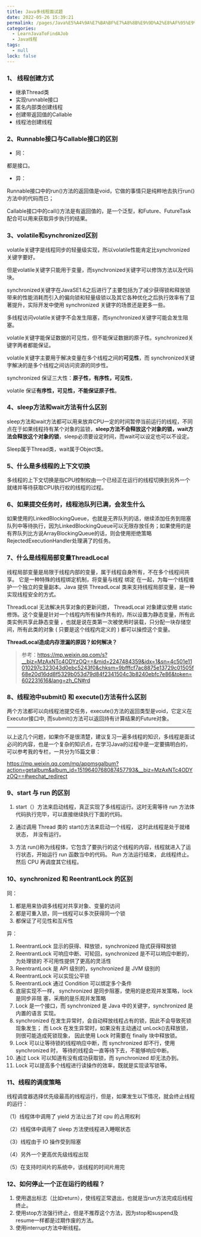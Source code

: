 ```yaml
---
title: Java多线程面试题
date: 2022-05-26 15:39:21
permalink: /pages/Java%E5%A4%9A%E7%BA%BF%E7%A8%8B%E9%9D%A2%E8%AF%95%E9%A2%98
categories: 
  - LearnJavaToFindAJob
  - Java线程
tags: 
  - null
lock: false
---
```

### 1、 线程创建方式

- 继承Thread类
- 实现runnable接口
- 匿名内部类创建线程
- 创建带返回值的Callable
- 线程池创建线程



### 2、Runnable接口与Callable接口的区别

- 同：

都是接口。

- 异：

Runnable接口中的run()方法的返回值是void，它做的事情只是纯粹地去执行run()方法中的代码而已；

Callable接口中的call()方法是有返回值的，是一个泛型，和Future、FutureTask配合可以用来获取异步执行的结果。



### 3、volatile和synchronized区别

volatile关键字是线程同步的轻量级实现，所以volatile性能肯定比synchronized关键字要好。

但是volatile关键字只能用于变量，而synchronized关键字可以修饰方法以及代码块。

synchronized关键字在JavaSE1.6之后进行了主要包括为了减少获得锁和释放锁带来的性能消耗而引入的偏向锁和轻量级锁以及其它各种优化之后执行效率有了显著提升，实际开发中使用 synchronized 关键字的场景还是更多一些。

多线程访问volatile关键字不会发生阻塞，而synchronized关键字可能会发生阻塞。

volatile关键字能保证数据的可见性，但不能保证数据的原子性。synchronized关键字两者都能保证。

volatile关键字主要用于解决变量在多个线程之间的**可见性**，而 synchronized关键字解决的是多个线程之间访问资源的同步性。

synchronized 保证三大性：**原子性，有序性，可见性**，

volatile 保证**有序性，可见性，不能保证原子性**。



### 4、sleep方法和wait方法有什么区别

sleep方法和wait方法都可以用来放弃CPU一定的时间暂停当前运行的线程，不同点在于如果线程持有某个对象的监锁，**sleep方法不会释放这个对象的锁，wait方法会释放这个对象的锁**，sleep必须要设定时间，而wait可以设定也可以不设定。

Sleep属于Thread类，wait属于Object类。



### 5、什么是多线程的上下文切换

多线程的上下文切换是指CPU控制权由一个已经正在运行的线程切换到另外一个就绪并等待获取CPU执行权的线程的过程。



### 6、如果提交任务时，线程池队列已满，会发生什么

如果使用的LinkedBlockingQueue，也就是无界队列的话，继续添加任务到阻塞队列中等待执行，因为LinkedBlockingQueue可以无限存放任务；如果使用的是有界队列比方说ArrayBlockingQueue的话，则会使用拒绝策略RejectedExecutionHandler处理满了的任务。



### 7、什么是线程局部变量ThreadLocal

线程局部变量是局限于线程内部的变量，属于线程自身所有，不在多个线程间共享。 它是一种特殊的线程绑定机制，将变量与线程 绑定 在一起，为每一个线程维护一个独立的变量副本。Java 提供 ThreadLocal 类来支持线程局部变量，是一种实现线程安全的方式。

ThreadLocal 无法解决共享对象的更新问题， ThreadLocal 对象建议使用 static修饰。这个变量是针对一个线程内所有操作共有的，所以设置为静态变量，所有此类实例共享此静态变量 ，也就是说在类第一次被使用时装载，只分配一块存储空间，所有此类的对象 ( 只要是这个线程内定义的 ) 都可以操控这个变量。

**ThreadLocal造成内存泄漏的原因？如何解决？**

> 参考：https://mp.weixin.qq.com/s?__biz=MzAxNTc4ODYzOQ==&mid=2247484359&idx=1&sn=4c501e11010297c323043d0ebc5243f0&chksm=9bfffcf7ac8875e13729c01505f68e20d16dd8f5329b053d79d84f2341504c3b8240ebfc7e86&token=602231616&lang=zh_CN#rd



### 8、线程池中submit() 和 execute()方法有什么区别

两个方法都可以向线程池提交任务，execute()方法的返回类型是void，它定义在Executor接口中, 而submit()方法可以返回持有计算结果的Future对象。



---

以上这几个问题，如果你不是很清楚，建议复习一遍多线程的知识，多线程是面试必问的内容，也是一个复杂的知识点，在学习Java的过程中是一定要搞明白的，可以参考我的专栏，一共分为15篇文章：

https://mp.weixin.qq.com/mp/appmsgalbum?action=getalbum&album_id=1519640768087457793&__biz=MzAxNTc4ODYzOQ==#wechat_redirect



### 9、start 与 run 的区别

1. start（）方法来启动线程，真正实现了多线程运行。这时无需等待 run 方法体代码执行完毕，可以直接继续执行下面的代码。

2. 通过调用 Thread 类的 start()方法来启动一个线程， 这时此线程是处于就绪状态， 并没有运行。

3. 方法 run()称为线程体，它包含了要执行的这个线程的内容，线程就进入了运行状态，开始运行 run 函数当中的代码。 Run 方法运行结束， 此线程终止。然后 CPU 再调度其它线程。

   

###  10、synchronized 和   ReentrantLock 的区别

同：

1.  都是用来协调多线程对共享对象、变量的访问
2.  都是可重入锁，同一线程可以多次获得同一个锁
3.  都保证了可见性和互斥性

异：

1.  ReentrantLock 显示的获得、释放锁，synchronized 隐式获得释放锁
2.  ReentrantLock 可响应中断、可轮回，synchronized 是不可以响应中断的，为处理锁的
不可用性提供了更高的灵活性
3.  ReentrantLock 是 API 级别的，synchronized 是 JVM 级别的
4.  ReentrantLock 可以实现公平锁
5.  ReentrantLock 通过 Condition 可以绑定多个条件
6.  底层实现不一样， synchronized 是同步阻塞，使用的是悲观并发策略，lock 是同步非阻
塞，采用的是乐观并发策略
7.  Lock 是一个接口，而 synchronized 是 Java 中的关键字，synchronized 是内置的语言
实现。
8.  synchronized 在发生异常时，会自动释放线程占有的锁，因此不会导致死锁现象发生；
而 Lock 在发生异常时，如果没有主动通过 unLock()去释放锁，则很可能造成死锁现象，
因此使用 Lock 时需要在 finally 块中释放锁。
9.  Lock 可以让等待锁的线程响应中断，而 synchronized 却不行，使用 synchronized 时，
等待的线程会一直等待下去，不能够响应中断。
10. 通过 Lock 可以知道有没有成功获取锁，而 synchronized 却无法办到。
11. Lock 可以提高多个线程进行读操作的效率，既就是实现读写锁等。



### 11、线程的调度策略

线程调度器选择优先级最高的线程运行，但是，如果发生以下情况，就会终止线程的运行：

（1）线程体中调用了 yield 方法让出了对 cpu 的占用权利

（2）线程体中调用了 sleep 方法使线程进入睡眠状态

（3）线程由于 IO 操作受到阻塞

（4）另外一个更高优先级线程出现

（5）在支持时间片的系统中，该线程的时间片用完



### 12、如何停止一个正在运行的线程？

1. 使用退出标志（比如return），使线程正常退出，也就是当run方法完成后线程终止。
2. 使用stop方法强行终止，但是不推荐这个方法，因为stop和suspend及resume一样都是过期作废的方法。
3. 使用interrupt方法中断线程。



